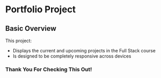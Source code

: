 # Portfolio Project

## Basic Overview
This project: 
- Displays the current and upcoming projects in the Full Stack course
- Is designed to be completely responsive across devices


### Thank You For Checking This Out!